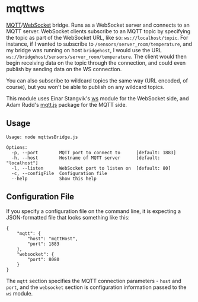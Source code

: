 # mqttws
[MQTT](http://mqtt.org/)/[WebSocket](http://en.wikipedia.org/wiki/WebSocket) bridge. Runs as a WebSocket server and connects to an MQTT server. WebSocket clients subscribe to an MQTT topic by specifying the topic as part of the WebSocket URL, like so: `ws://localhost/topic`. For instance, if I wanted to subscribe to `/sensors/server_room/temperature`, and my bridge was running on host `bridgehost`, I would use the URL `ws://bridgehost/sensors/server_room/temperature`. The client would then begin receiving data on the topic through the connection, and could even publish by sending data on the WS connection.

You can also subscribe to wildcard topics the same way (URL encoded, of course), but you won't be able to publish on any wildcard topics.

This module uses Einar Stangvik's [ws](https://github.com/einaros/ws) module for the WebSocket side, and Adam Rudd's [mqtt.js](https://github.com/adamvr/MQTT.js) package for the MQTT side.

## Usage
    Usage: node mqttwsBridge.js

    Options:
      -p, --port        MQTT port to connect to      [default: 1883]
      -h, --host        Hostname of MQTT server      [default: "localhost"]
      -l, --listen      WebSocket port to listen on  [default: 80]
      -c, --configFile  Configuration file
      --help            Show this help

## Configuration File
If you specify a configuration file on the command line, it is expecting a JSON-formatted file that looks something like this:

    {
        "mqtt": {
            "host": "mqttHost",
            "port": 1883
        },
        "websocket": {
            "port": 8080
        }
    }

The `mqtt` section specifies the MQTT connection parameters - `host` and `port`, and the `websocket` section is configuration information passed to the `ws` module.